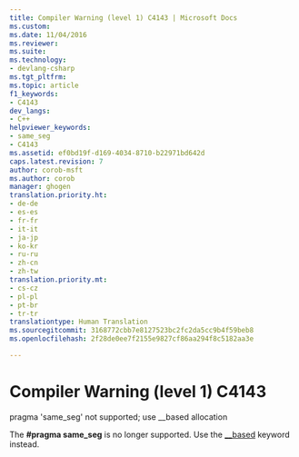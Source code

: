 ```yaml
---
title: Compiler Warning (level 1) C4143 | Microsoft Docs
ms.custom: 
ms.date: 11/04/2016
ms.reviewer: 
ms.suite: 
ms.technology:
- devlang-csharp
ms.tgt_pltfrm: 
ms.topic: article
f1_keywords:
- C4143
dev_langs:
- C++
helpviewer_keywords:
- same_seg
- C4143
ms.assetid: ef0bd19f-d169-4034-8710-b22971bd642d
caps.latest.revision: 7
author: corob-msft
ms.author: corob
manager: ghogen
translation.priority.ht:
- de-de
- es-es
- fr-fr
- it-it
- ja-jp
- ko-kr
- ru-ru
- zh-cn
- zh-tw
translation.priority.mt:
- cs-cz
- pl-pl
- pt-br
- tr-tr
translationtype: Human Translation
ms.sourcegitcommit: 3168772cbb7e8127523bc2fc2da5cc9b4f59beb8
ms.openlocfilehash: 2f28de0ee7f2155e9827cf86aa294f8c5182aa3e

---
```

# Compiler Warning (level 1) C4143
pragma 'same_seg' not supported; use __based allocation  
  
 The **#pragma same_seg** is no longer supported. Use the [__based](../../cpp/based-pointers-cpp.md) keyword instead.


<!--HONumber=Jan17_HO1-->


